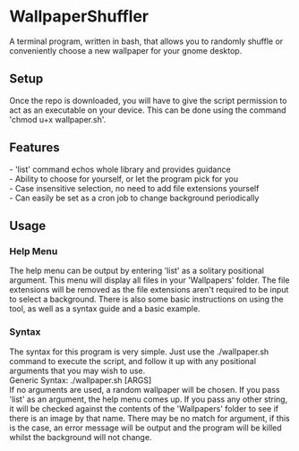 <h1>WallpaperShuffler</h1>
<p>A terminal program, written in bash, that allows you to randomly shuffle or conveniently choose a new wallpaper for your gnome desktop.</p>

<h2>Setup</h2>
<p>Once the repo is downloaded, you will have to give the script permission to act as an executable on your device. This can be done using the command 'chmod u+x wallpaper.sh'.</p>

<h2>Features</h2>
- 'list' command echos whole library and provides guidance<br>
- Ability to choose for yourself, or let the program pick for you<br>
- Case insensitive selection, no need to add file extensions yourself<br>
- Can easily be set as a cron job to change background periodically<br>

<h2>Usage</h2>
<h3>Help Menu</h2>
<p>The help menu can be output by entering 'list' as a solitary positional argument. This menu will display all files in your 'Wallpapers' folder. The file extensions will be removed as
the file extensions aren't required to be input to select a background. There is also some basic instructions on using the tool, as well as a syntax guide and a basic example.</p>
<h3>Syntax</h2>
<p>The syntax for this program is very simple. Just use the ./wallpaper.sh command to execute the script, and follow it up with any positional arguments that you may wish to use.<br>Generic Syntax: ./wallpaper.sh [ARGS]<br>If no arguments are used, a random wallpaper will be chosen. If you pass 'list' as an argument, the help menu comes up. If you pass any other string, it will be checked against the contents of the 'Wallpapers' folder to see if there is an image by that name. There may be no match for argument, if this is the case, an error message will be output and the program will be killed whilst the background will not change.</p>
